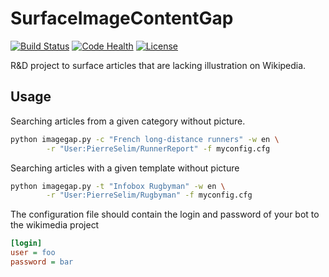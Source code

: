 # SurfaceImageContentGap
[![Build Status](https://travis-ci.org/Commonists/SurfaceImageContentGap.svg?branch=master)](https://travis-ci.org/Commonists/SurfaceImageContentGap)
[![Code Health](https://landscape.io/github/Commonists/SurfaceImageContentGap/master/landscape.svg?style=flat)](https://landscape.io/github/Commonists/SurfaceImageContentGap/master)
[![License](http://img.shields.io/badge/license-MIT-orange.svg?style=flat)](http://opensource.org/licenses/MIT)

R&amp;D project to surface articles that are lacking illustration on Wikipedia.

Usage
-----
Searching articles from a given category without picture.
```sh
python imagegap.py -c "French long-distance runners" -w en \
        -r "User:PierreSelim/RunnerReport" -f myconfig.cfg
```
Searching articles with a given template without picture
```sh
python imagegap.py -t "Infobox Rugbyman" -w en \
        -r "User:PierreSelim/Rugbyman" -f myconfig.cfg
```

The configuration file should contain the login and password of your bot to the wikimedia project
```cfg
[login]
user = foo
password = bar
```
